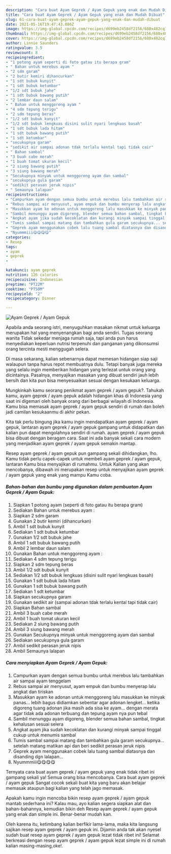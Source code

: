 ```yaml
---
description: "Cara buat Ayam Geprek / Ayam Gepuk yang enak dan Mudah Dibuat"
title: "Cara buat Ayam Geprek / Ayam Gepuk yang enak dan Mudah Dibuat"
slug: 61-cara-buat-ayam-geprek-ayam-gepuk-yang-enak-dan-mudah-dibuat
date: 2021-05-16T19:47:43.086Z
image: https://img-global.cpcdn.com/recipes/d699eb2458df2156/680x482cq70/ayam-geprek-ayam-gepuk-foto-resep-utama.jpg
thumbnail: https://img-global.cpcdn.com/recipes/d699eb2458df2156/680x482cq70/ayam-geprek-ayam-gepuk-foto-resep-utama.jpg
cover: https://img-global.cpcdn.com/recipes/d699eb2458df2156/680x482cq70/ayam-geprek-ayam-gepuk-foto-resep-utama.jpg
author: Linnie Saunders
ratingvalue: 3.5
reviewcount: 8
recipeingredient:
- "1 potong ayam seperti di foto gatau itu berapa gram"
- " Bahan untuk merebus ayam "
- "2 sdm garam"
- "2 butir kemiri dihancurkan"
- "1 sdt bubuk kunyit"
- "1 sdt bubuk ketumbar"
- "1/2 sdt bubuk jahe"
- "1 sdt bubuk bawang putih"
- "2 lembar daun salam"
- " Bahan untuk menggoreng ayam "
- "4 sdm tepung terigu"
- "2 sdm tepung beras"
- "1/2 sdt bubuk kunyit"
- "1/2 sdt bubuk lengkuas disini sulit nyari lengkuas basah"
- "1 sdt bubuk lada hitam"
- "1 sdt bubuk bawang putih"
- "1 sdt ketumbar"
- "secukupnya garam"
- "sedikit air sampai adonan tdak terlalu kental tapi tidak cair"
- " Bahan sambal"
- "3 buah cabe merah"
- "1 buah tomat ukuran kecil"
- "2 siung bawang putih"
- "3 siung bawang merah"
- "Secukupnya minyak untuk menggoreng ayam dan sambal"
- "secukupnya gula garam"
- "sedikit perasan jeruk nipis"
- " Semaunya lalapan"
recipeinstructions:
- "Campurkan ayam dengan semua bumbu untuk merebus lalu tambahkan air sampai ayam tenggelam"
- "Rebus sampai air menyusut, ayam empuk dan bumbu menyerap lalu angkat dan tiriskan"
- "Masukkan ayam ke adonan untuk menggoreng lalu masukkan ke minyak panas... lebih bagus didiamkan sebentar agar adonan lengket... ketika digoreng tuang adonan jika masih ada sisa ke ayam... dengan merata agar tidak ada adonan terbuang dan tepung ayam nya pun tebal"
- "Sambil menunggu ayam digoreng, blender semua bahan sambal, tingkat kehalusan sesuai selera"
- "Angkat ayam jika sudah kecoklatan dan kurangi minyak sampai tinggal cukup untuk menumis sambal"
- "Tumis sambal sampai matang dan tambahkan gula garam secukupnya... setelah matang matikan api dan beri sedikit perasan jeruk nipis"
- "Geprek ayam menggunakan cobek lalu tuang sambal diatasnya dan disanding dgn lalapan..."
- "Nyummmiii😋😋😋😋"
categories:
- Resep
tags:
- ayam
- geprek
- 

katakunci: ayam geprek  
nutrition: 126 calories
recipecuisine: Indonesian
preptime: "PT22M"
cooktime: "PT50M"
recipeyield: "2"
recipecategory: Dinner

---
```



![Ayam Geprek / Ayam Gepuk](https://img-global.cpcdn.com/recipes/d699eb2458df2156/680x482cq70/ayam-geprek-ayam-gepuk-foto-resep-utama.jpg)

Apabila anda seorang istri, menyuguhkan masakan nikmat untuk keluarga merupakan hal yang menyenangkan bagi anda sendiri. Tugas seorang  wanita Tidak sekedar menjaga rumah saja, tapi anda pun harus menyediakan keperluan nutrisi terpenuhi dan panganan yang dikonsumsi orang tercinta mesti menggugah selera.

Di masa  sekarang, kalian sebenarnya dapat memesan hidangan siap saji walaupun tanpa harus repot membuatnya dulu. Tetapi banyak juga mereka yang selalu ingin memberikan hidangan yang terlezat untuk orang yang dicintainya. Pasalnya, menyajikan masakan yang dibuat sendiri jauh lebih bersih dan kita pun bisa menyesuaikan sesuai dengan kesukaan keluarga. 



Mungkinkah kamu seorang penikmat ayam geprek / ayam gepuk?. Tahukah kamu, ayam geprek / ayam gepuk adalah hidangan khas di Indonesia yang saat ini digemari oleh banyak orang dari berbagai wilayah di Indonesia. Kamu bisa memasak ayam geprek / ayam gepuk sendiri di rumah dan boleh jadi camilan kesukaanmu di akhir pekan.

Kita tak perlu bingung jika kamu ingin mendapatkan ayam geprek / ayam gepuk, lantaran ayam geprek / ayam gepuk gampang untuk didapatkan dan kalian pun dapat mengolahnya sendiri di rumah. ayam geprek / ayam gepuk bisa dibuat dengan beragam cara. Saat ini ada banyak sekali cara modern yang menjadikan ayam geprek / ayam gepuk semakin mantap.

Resep ayam geprek / ayam gepuk pun gampang sekali dihidangkan, lho. Kamu tidak perlu capek-capek untuk membeli ayam geprek / ayam gepuk, lantaran Kamu bisa menyajikan di rumahmu. Untuk Kalian yang akan mencobanya, dibawah ini merupakan resep untuk menyajikan ayam geprek / ayam gepuk yang enak yang mampu Kamu coba.

<!--inarticleads1-->

##### Bahan-bahan dan bumbu yang digunakan dalam pembuatan Ayam Geprek / Ayam Gepuk:

1. Siapkan 1 potong ayam (seperti di foto gatau itu berapa gram)
1. Sediakan  Bahan untuk merebus ayam :
1. Siapkan 2 sdm garam
1. Gunakan 2 butir kemiri (dihancurkan)
1. Ambil 1 sdt bubuk kunyit
1. Sediakan 1 sdt bubuk ketumbar
1. Gunakan 1/2 sdt bubuk jahe
1. Ambil 1 sdt bubuk bawang putih
1. Ambil 2 lembar daun salam
1. Gunakan  Bahan untuk menggoreng ayam :
1. Sediakan 4 sdm tepung terigu
1. Siapkan 2 sdm tepung beras
1. Ambil 1/2 sdt bubuk kunyit
1. Sediakan 1/2 sdt bubuk lengkuas (disini sulit nyari lengkuas basah)
1. Gunakan 1 sdt bubuk lada hitam
1. Gunakan 1 sdt bubuk bawang putih
1. Sediakan 1 sdt ketumbar
1. Siapkan secukupnya garam
1. Gunakan sedikit air (sampai adonan tdak terlalu kental tapi tidak cair)
1. Siapkan  Bahan sambal
1. Ambil 3 buah cabe merah
1. Ambil 1 buah tomat ukuran kecil
1. Sediakan 2 siung bawang putih
1. Ambil 3 siung bawang merah
1. Gunakan Secukupnya minyak untuk menggoreng ayam dan sambal
1. Sediakan secukupnya gula garam
1. Ambil sedikit perasan jeruk nipis
1. Ambil  Semaunya lalapan




<!--inarticleads2-->

##### Cara menyiapkan Ayam Geprek / Ayam Gepuk:

1. Campurkan ayam dengan semua bumbu untuk merebus lalu tambahkan air sampai ayam tenggelam
1. Rebus sampai air menyusut, ayam empuk dan bumbu menyerap lalu angkat dan tiriskan
1. Masukkan ayam ke adonan untuk menggoreng lalu masukkan ke minyak panas... lebih bagus didiamkan sebentar agar adonan lengket... ketika digoreng tuang adonan jika masih ada sisa ke ayam... dengan merata agar tidak ada adonan terbuang dan tepung ayam nya pun tebal
1. Sambil menunggu ayam digoreng, blender semua bahan sambal, tingkat kehalusan sesuai selera
1. Angkat ayam jika sudah kecoklatan dan kurangi minyak sampai tinggal cukup untuk menumis sambal
1. Tumis sambal sampai matang dan tambahkan gula garam secukupnya... setelah matang matikan api dan beri sedikit perasan jeruk nipis
1. Geprek ayam menggunakan cobek lalu tuang sambal diatasnya dan disanding dgn lalapan...
1. Nyummmiii😋😋😋😋




Ternyata cara buat ayam geprek / ayam gepuk yang enak tidak ribet ini gampang sekali ya! Semua orang bisa mencobanya. Cara buat ayam geprek / ayam gepuk Sangat cocok sekali buat kita yang baru akan belajar memasak ataupun bagi kalian yang telah jago memasak.

Apakah kamu ingin mencoba bikin resep ayam geprek / ayam gepuk mantab sederhana ini? Kalau mau, ayo kalian segera siapkan alat dan bahan-bahannya, kemudian bikin deh Resep ayam geprek / ayam gepuk yang enak dan simple ini. Benar-benar mudah kan. 

Oleh karena itu, ketimbang kalian berfikir lama-lama, maka kita langsung sajikan resep ayam geprek / ayam gepuk ini. Dijamin anda tak akan nyesel sudah buat resep ayam geprek / ayam gepuk lezat tidak ribet ini! Selamat berkreasi dengan resep ayam geprek / ayam gepuk lezat simple ini di rumah kalian masing-masing,oke!.

